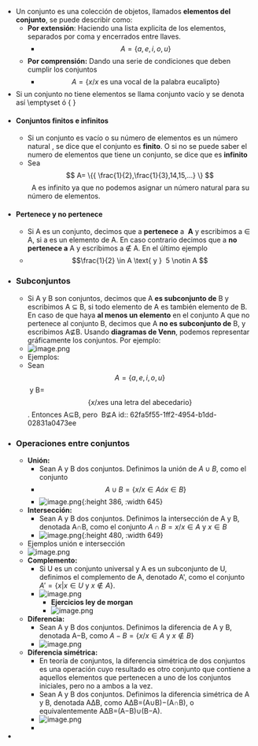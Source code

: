 - Un conjunto es una colección de objetos, llamados **elementos del conjunto**, se puede describir como:
	- **Por extensión**: Haciendo una lista explicita de los elementos, separados por coma y encerrados entre llaves.
		- $$A=\{{a,e,i,o,u}\}$$
	- **Por comprensión:** Dando una serie de condiciones que deben cumplir los conjuntos
		- $$A=\{ {x/x \text{ es una vocal de la palabra eucalipto}} \}$$
- Si un conjunto no tiene elementos se llama conjunto vacío y se denota así \emptyset ó  \{ \}
- #### Conjuntos finitos e infinitos
	- Si un conjunto es vacío o su número de elementos es un número natural , se dice que el conjunto es **finito**. O si no se puede saber el numero de elementos que tiene un conjunto, se dice que es  **infinito**
	- Sea $$ A= \{{ \frac{1}{2},\frac{1}{3},14,15,…} \} $$  A es infinito ya que no podemos asignar un número natural para su número de elementos.
- #### Pertenece y no pertenece
	- Si A es un conjunto, decimos que a **pertenece** a  **A** y escribimos a ∈ A, si a es un elemento de A. En caso contrario decimos que a **no pertenece a** A y escribimos a ∉ A. En el último ejemplo
	- $$\frac{1}{2} \in A \text{ y }  5 \notin A $$
- ### Subconjuntos
	- Si A y B son conjuntos, decimos que A **es subconjunto de** B y escribimos A ⊆ B, si todo elemento de A es también elemento de B. En caso de que haya **al menos un elemento** en el conjunto A que no pertenece al conjunto B, decimos que A **no es subconjunto de** B, y escribimos A⊈B. Usando **diagramas de Venn**, podemos representar gráficamente los conjuntos. Por ejemplo:
	- ![image.png](../assets/image_1660575441799_0.png)
	- Ejemplos:
	- Sean $$A=\{{ a,e,i,o,u }\}$$ y B=$$ \{ {x/x \text{es una letra del abecedario}}\}$$. Entonces A⊆B, pero  B⊈A
	  id:: 62fa5f55-1ff2-4954-b1dd-02831a0473ee
- ### Operaciones entre conjuntos
	- **Unión:**
		- Sean A y B dos conjuntos. Definimos la unión de $A \cup B$, como el conjunto
		- $$A∪B=\{ {x/x∈A ó x∈B}\} $$
		- ![image.png](../assets/image_1660577575063_0.png){:height 386, :width 645}
	- **Intersección:**
		- Sean A y B dos conjuntos. Definimos la intersección de A y B, denotada A∩B, como el conjunto  $A∩B={x/x∈ A \text{ y } x∈B}$
		- ![image.png](../assets/image_1660577910805_0.png){:height 480, :width 649}
	- Ejemplos unión e intersección
	- ![image.png](../assets/image_1660578814603_0.png)
	- **Complemento:**
		- Si U es un conjunto universal y A es un subconjunto de U, definimos el complemento de A, denotado A', como el conjunto $A'=\{{x|x ∈ U \text{ y } x∉A}\}.$
		- ![image.png](../assets/image_1660579712001_0.png)
			- **Ejercicios ley de morgan**
			- ![image.png](../assets/image_1660580296576_0.png)
	- **Diferencia:**
		- Sean A y B dos conjuntos. Definimos la diferencia de A y B, denotada A−B, como $A−B=\{{x/x∈A \text{ y } x∉B}\}$
		- ![image.png](../assets/image_1660585871842_0.png)
	- **Diferencia simétrica:**
		- En teoría de conjuntos, la diferencia simétrica de dos conjuntos es una operación cuyo resultado es otro conjunto que contiene a aquellos elementos que pertenecen a uno de los conjuntos iniciales, pero no a ambos a la vez.
		- Sean A y B dos conjuntos. Definimos la diferencia simétrica de A y B, denotada AΔB, como AΔB=(A∪B)−(A∩B), o equivalentemente AΔB=(A−B)∪(B−A).
		- ![image.png](../assets/image_1660586293455_0.png)
		-
-